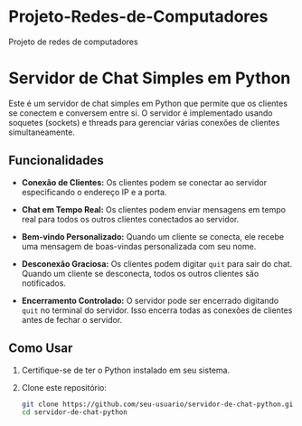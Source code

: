 # Projeto-Redes-de-Computadores
Projeto de redes de computadores

# Servidor de Chat Simples em Python

Este é um servidor de chat simples em Python que permite que os clientes se conectem e conversem entre si. O servidor é implementado usando soquetes (sockets) e threads para gerenciar várias conexões de clientes simultaneamente.

## Funcionalidades

- **Conexão de Clientes:** Os clientes podem se conectar ao servidor especificando o endereço IP e a porta.

- **Chat em Tempo Real:** Os clientes podem enviar mensagens em tempo real para todos os outros clientes conectados ao servidor.

- **Bem-vindo Personalizado:** Quando um cliente se conecta, ele recebe uma mensagem de boas-vindas personalizada com seu nome.

- **Desconexão Graciosa:** Os clientes podem digitar `quit` para sair do chat. Quando um cliente se desconecta, todos os outros clientes são notificados.

- **Encerramento Controlado:** O servidor pode ser encerrado digitando `quit` no terminal do servidor. Isso encerra todas as conexões de clientes antes de fechar o servidor.

## Como Usar

1. Certifique-se de ter o Python instalado em seu sistema.

2. Clone este repositório:

   ```bash
   git clone https://github.com/seu-usuario/servidor-de-chat-python.git
   cd servidor-de-chat-python
